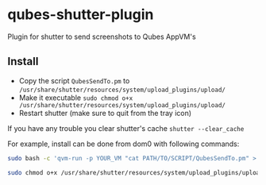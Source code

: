 # qubes-shutter-plugin
Plugin for shutter to send screenshots to Qubes AppVM's

## Install

- Copy the script `QubesSendTo.pm` to `/usr/share/shutter/resources/system/upload_plugins/upload/`
- Make it executable `sudo chmod o+x /usr/share/shutter/resources/system/upload_plugins/upload/`
- Restart shutter (make sure to quit from the tray icon)


If you have any trouble you clear shutter's cache `shutter --clear_cache`

For example, install can be done from dom0 with following commands: 
```BASH
sudo bash -c 'qvm-run -p YOUR_VM "cat PATH/TO/SCRIPT/QubesSendTo.pm" > /usr/share/shutter/resources/system/upload_plugins/upload/QubesSendTo.pm'

sudo chmod o+x /usr/share/shutter/resources/system/upload_plugins/upload/QubesSendTo.pm
```